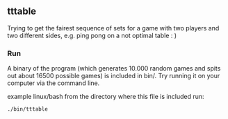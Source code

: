 ## tttable

Trying to get the fairest sequence of sets for a game with two players and two different sides, e.g. ping pong on a not optimal table : )

### Run
A binary of the program (which generates 10.000 random games and spits out about 16500 possible games) is included in bin/.
Try running it on your computer via the command line.

example linux/bash from the directory where this file is included run:

```sh
./bin/tttable
```